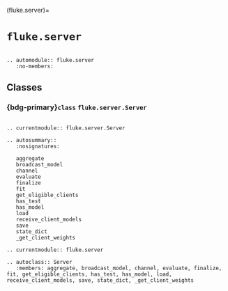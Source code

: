 (fluke.server)=

# ``fluke.server``

```{eval-rst}

.. automodule:: fluke.server
   :no-members:

```

## Classes

<h3>

{bdg-primary}`class` ``fluke.server.Server``

</h3>

```{eval-rst}

.. currentmodule:: fluke.server.Server

.. autosummary:: 
   :nosignatures:

   aggregate
   broadcast_model
   channel
   evaluate
   finalize
   fit
   get_eligible_clients
   has_test
   has_model
   load
   receive_client_models
   save
   state_dict
   _get_client_weights

.. currentmodule:: fluke.server

.. autoclass:: Server
   :members: aggregate, broadcast_model, channel, evaluate, finalize, fit, get_eligible_clients, has_test, has_model, load, receive_client_models, save, state_dict, _get_client_weights

```
